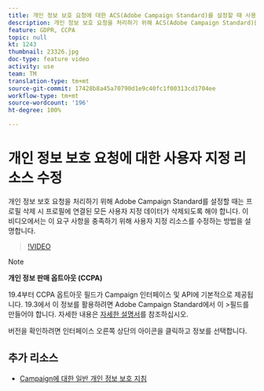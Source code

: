 ```yaml
---
title: 개인 정보 보호 요청에 대한 ACS(Adobe Campaign Standard)를 설정할 때 사용자 지정 리소스 수정
description: 개인 정보 보호 요청을 처리하기 위해 ACS(Adobe Campaign Standard)를 설정할 때는 프로필 삭제 시 프로필에 연결된 모든 사용자 지정 데이터가 삭제되도록 해야 합니다. 이 비디오에서는 이 요구 사항을 충족하기 위해 사용자 지정 리소스를 수정하는 방법을 설명합니다.
feature: GDPR, CCPA
topic: null
kt: 1243
thumbnail: 23326.jpg
doc-type: feature video
activity: use
team: TM
translation-type: tm+mt
source-git-commit: 17428b8a45a70790d1e9c40fc1f00313cd1704ee
workflow-type: tm+mt
source-wordcount: '196'
ht-degree: 100%

---
```



# 개인 정보 보호 요청에 대한 사용자 지정 리소스 수정

개인 정보 보호 요청을 처리하기 위해 Adobe Campaign Standard를 설정할 때는 프로필 삭제 시 프로필에 연결된 모든 사용자 지정 데이터가 삭제되도록 해야 합니다. 이 비디오에서는 이 요구 사항을 충족하기 위해 사용자 지정 리소스를 수정하는 방법을 설명합니다.

>[!VIDEO](https://video.tv.adobe.com/v/23326?quality=12)

>[!NOTE]
>
>**개인 정보 판매 옵트아웃 (CCPA)**
>
>19.4부터 CCPA 옵트아웃 필드가 Campaign 인터페이스 및 API에 기본적으로 제공됩니다. 19.3에서 이 정보를 활용하려면 Adobe Campaign Standard에서 이 >필드를 만들어야 합니다. 자세한 내용은 [자세한 설명서](https://helpx.adobe.com/kr/campaign/kb/acs-privacy.html#ccpa)를 참조하십시오.
>
> 버전을 확인하려면 인터페이스 오른쪽 상단의 아이콘을 클릭하고 정보를 선택합니다.

## 추가 리소스

* [Campaign에 대한 일반 개인 정보 보호 지침](https://helpx.adobe.com/kr/campaign/kb/campaign-privacy-overview.html)
